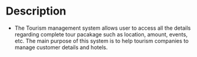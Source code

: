 # Description
* The Tourism management system allows user to access all the details regarding complete tour pacakage such as location, amount,    events, etc. The main purpose of this system is to help tourism companies to manage customer details and hotels.